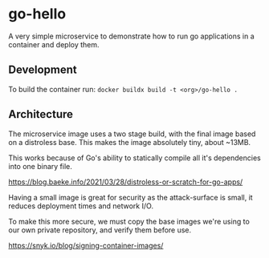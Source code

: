 # go-hello

A very simple microservice to demonstrate how to run go applications in a container
and deploy them.

## Development

To build the container run:
`docker buildx build -t <org>/go-hello .`

## Architecture

The microservice image uses a two stage build, with the final image based on
a distroless base. This makes the image absolutely tiny, about ~13MB.

This works because of Go's ability to statically compile all it's dependencies
into one binary file.

https://blog.baeke.info/2021/03/28/distroless-or-scratch-for-go-apps/

Having a small image is great for security as the attack-surface is small,
it reduces deployment times and network I/O.

To make this more secure, we must copy the base images we're using
to our own private repository, and verify them before use.

https://snyk.io/blog/signing-container-images/